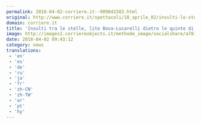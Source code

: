 ```yaml
---
permalink: 2018-04-02-corriere.it--909841583.html
original: http://www.corriere.it/spettacoli/18_aprile_02/insulti-le-stelle-lite-bova-lucarelli-dietro-quinte-ballando-ec88b9be-3642-11e8-a836-1a6391d71628.shtml
domain: corriere.it
title: 'Insulti tra le stelle, lite Bova-Lucarelli dietro le quinte di «Ballando»'
image: http://images2.corriereobjects.it/methode_image/socialshare/a781141e-364d-11e8-a836-1a6391d71628.jpg
date: 2018-04-02 09:43:12
category: news
translations: 
 - 'en'
 - 'es'
 - 'de'
 - 'ru'
 - 'ja'
 - 'fr'
 - 'zh-CN'
 - 'zh-TW'
 - 'ar'
 - 'pt'
 - 'hy'
---
```



